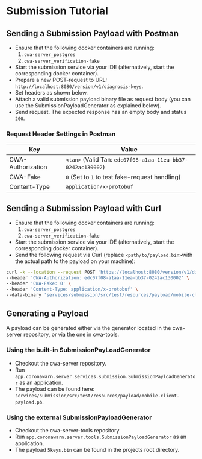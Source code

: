 # Submission Tutorial

## Sending a Submission Payload with Postman

* Ensure that the following docker containers are running:
  1. `cwa-server_postgres`
  2. `cwa-server_verification-fake`
* Start the submission service via your IDE (alternatively, start the corresponding docker container).
* Prepare a new POST-request to URL: `http://localhost:8080/version/v1/diagnosis-keys`.
* Set headers as shown below.
* Attach a valid submission payload binary file as request body (you can use the SubmissionPayloadGenerator as explained below).
* Send request. The expected response has an empty body and status `200`.

### Request Header Settings in Postman

Key                       | Value
--------------------------|-------------
CWA-Authorization         | `<tan>` (Valid Tan: `edc07f08-a1aa-11ea-bb37-0242ac130002`)
CWA-Fake                  | `0` (Set to `1` to test fake-request handling)
Content-Type              | `application/x-protobuf`

## Sending a Submission Payload with Curl

* Ensure that the following docker containers are running:
  1. `cwa-server_postgres`
  2. `cwa-server_verification-fake`
* Start the submission service via your IDE (alternatively, start the corresponding docker container).
* Send the following request via Curl (replace `<path/to/payload.bin>`with the actual path to the payload on your machine):

```bash
curl -k --location --request POST 'https://localhost:8080/version/v1/diagnosis-keys' \
--header 'CWA-Authorization: edc07f08-a1aa-11ea-bb37-0242ac130002' \
--header 'CWA-Fake: 0' \
--header 'Content-Type: application/x-protobuf' \
--data-binary 'services/submission/src/test/resources/payload/mobile-client-payload.pb'
```

## Generating a Payload

A payload can be generated either via the generator located in the cwa-server repository, or via the one in cwa-tools.

### Using the built-in SubmissionPayLoadGenerator

* Checkout the cwa-server repository.
* Run `app.coronawarn.server.services.submission.SubmissionPayloadGenerator` as an application.
* The payload can be found here: `services/submission/src/test/resources/payload/mobile-client-payload.pb`.

### Using the external SubmissionPayloadGenerator

* Checkout the cwa-server-tools repository
* Run `app.coronawarn.server.tools.SubmissionPayloadGenerator` as an application.
* The payload `5keys.bin` can be found in the projects root directory.
